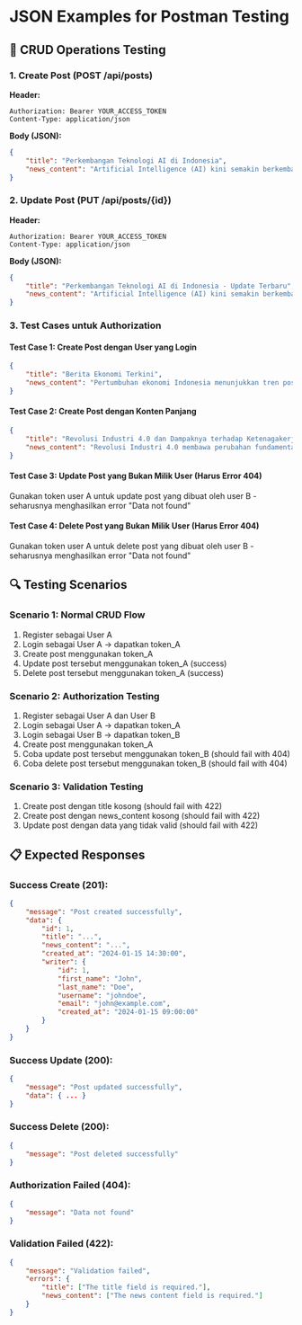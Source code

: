 # JSON Examples for Postman Testing

## 📝 CRUD Operations Testing

### 1. Create Post (POST /api/posts)
**Header:**
```
Authorization: Bearer YOUR_ACCESS_TOKEN
Content-Type: application/json
```

**Body (JSON):**
```json
{
    "title": "Perkembangan Teknologi AI di Indonesia",
    "news_content": "Artificial Intelligence (AI) kini semakin berkembang pesat di Indonesia. Berbagai startup dan perusahaan teknologi mulai mengimplementasikan AI dalam berbagai aspek bisnis mereka. Pemerintah Indonesia juga mendukung penuh pengembangan teknologi AI melalui berbagai program dan inisiatif strategis. Diharapkan dengan adanya dukungan ini, Indonesia dapat menjadi salah satu pemain utama dalam industri AI di kawasan Asia Tenggara."
}
```

### 2. Update Post (PUT /api/posts/{id})
**Header:**
```
Authorization: Bearer YOUR_ACCESS_TOKEN
Content-Type: application/json
```

**Body (JSON):**
```json
{
    "title": "Perkembangan Teknologi AI di Indonesia - Update Terbaru",
    "news_content": "Artificial Intelligence (AI) kini semakin berkembang pesat di Indonesia dengan berbagai terobosan baru. Berbagai startup dan perusahaan teknologi mulai mengimplementasikan AI dalam berbagai aspek bisnis mereka, termasuk e-commerce, fintech, dan healthtech. Pemerintah Indonesia juga mendukung penuh pengembangan teknologi AI melalui berbagai program dan inisiatif strategis seperti Making Indonesia 4.0. Diharapkan dengan adanya dukungan ini, Indonesia dapat menjadi salah satu pemain utama dalam industri AI di kawasan Asia Tenggara dalam 5 tahun ke depan."
}
```

### 3. Test Cases untuk Authorization

#### Test Case 1: Create Post dengan User yang Login
```json
{
    "title": "Berita Ekonomi Terkini",
    "news_content": "Pertumbuhan ekonomi Indonesia menunjukkan tren positif di kuartal ketiga tahun ini. Sektor manufaktur dan perdagangan menjadi pendorong utama dengan kontribusi signifikan terhadap GDP nasional."
}
```

#### Test Case 2: Create Post dengan Konten Panjang
```json
{
    "title": "Revolusi Industri 4.0 dan Dampaknya terhadap Ketenagakerjaan",
    "news_content": "Revolusi Industri 4.0 membawa perubahan fundamental dalam cara kerja dan jenis pekerjaan yang tersedia. Otomatisasi dan teknologi cerdas mulai menggantikan pekerjaan-pekerjaan yang bersifat repetitif, namun di sisi lain juga menciptakan peluang kerja baru yang membutuhkan keahlian digital. Para pekerja dituntut untuk terus meningkatkan kompetensi mereka agar dapat beradaptasi dengan perubahan ini. Pemerintah dan dunia pendidikan perlu berkolaborasi dalam menyiapkan sumber daya manusia yang siap menghadapi tantangan revolusi industri 4.0."
}
```

#### Test Case 3: Update Post yang Bukan Milik User (Harus Error 404)
Gunakan token user A untuk update post yang dibuat oleh user B - seharusnya menghasilkan error "Data not found"

#### Test Case 4: Delete Post yang Bukan Milik User (Harus Error 404)
Gunakan token user A untuk delete post yang dibuat oleh user B - seharusnya menghasilkan error "Data not found"

## 🔍 Testing Scenarios

### Scenario 1: Normal CRUD Flow
1. Register sebagai User A
2. Login sebagai User A → dapatkan token_A
3. Create post menggunakan token_A
4. Update post tersebut menggunakan token_A (success)
5. Delete post tersebut menggunakan token_A (success)

### Scenario 2: Authorization Testing
1. Register sebagai User A dan User B
2. Login sebagai User A → dapatkan token_A
3. Login sebagai User B → dapatkan token_B
4. Create post menggunakan token_A
5. Coba update post tersebut menggunakan token_B (should fail with 404)
6. Coba delete post tersebut menggunakan token_B (should fail with 404)

### Scenario 3: Validation Testing
1. Create post dengan title kosong (should fail with 422)
2. Create post dengan news_content kosong (should fail with 422)
3. Update post dengan data yang tidak valid (should fail with 422)

## 📋 Expected Responses

### Success Create (201):
```json
{
    "message": "Post created successfully",
    "data": {
        "id": 1,
        "title": "...",
        "news_content": "...",
        "created_at": "2024-01-15 14:30:00",
        "writer": {
            "id": 1,
            "first_name": "John",
            "last_name": "Doe",
            "username": "johndoe",
            "email": "john@example.com",
            "created_at": "2024-01-15 09:00:00"
        }
    }
}
```

### Success Update (200):
```json
{
    "message": "Post updated successfully",
    "data": { ... }
}
```

### Success Delete (200):
```json
{
    "message": "Post deleted successfully"
}
```

### Authorization Failed (404):
```json
{
    "message": "Data not found"
}
```

### Validation Failed (422):
```json
{
    "message": "Validation failed",
    "errors": {
        "title": ["The title field is required."],
        "news_content": ["The news content field is required."]
    }
}
```
